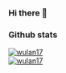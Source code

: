 ### Hi there  👋
  
### Github stats  
[![wulan17](https://github-readme-stats.vercel.app/api?username=wulan17&show_icons=true&theme=synthwave)](https://github.com/wulan17)  
[![wulan17](https://github-readme-stats.vercel.app/api/top-langs/?username=wulan17&theme=synthwave&layout=compact)](https://github.com/wulan17)  

